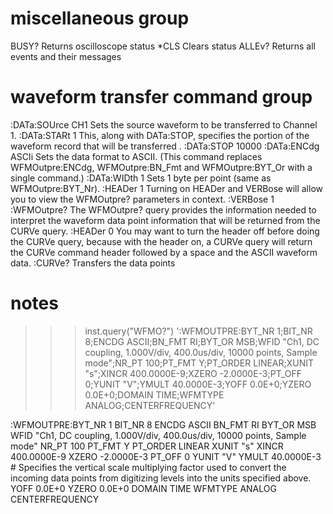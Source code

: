 miscellaneous group
===================
BUSY? Returns oscilloscope status
*CLS Clears status
ALLEv? Returns all events and their messages


waveform transfer command group
===============================
:DATa:SOUrce CH1 Sets the source waveform to be transferred to Channel 1.
:DATa:STARt 1 This, along with DATa:STOP, specifies the portion of the waveform record that will
be transferred .
:DATa:STOP 10000
:DATa:ENCdg ASCIi Sets the data format to ASCII. (This command replaces WFMOutpre:ENCdg,
WFMOutpre:BN_Fmt and WFMOutpre:BYT_Or with a single command.)
:DATa:WIDth 1 Sets 1 byte per point (same as WFMOutpre:BYT_Nr).
:HEADer 1 Turning on HEADer and VERBose will allow you to view the WFMOutpre?
parameters in context.
:VERBose 1
:WFMOutpre? The WFMOutpre? query provides the information needed to interpret the waveform
data point information that will be returned from the CURVe query.
:HEADer 0 You may want to turn the header off before doing the CURVe query, because with
the header on, a CURVe query will return the CURVe command header followed by
a space and the ASCII waveform data.
:CURVe? Transfers the data points



notes
=====
>>> inst.query("WFMO?")
':WFMOUTPRE:BYT_NR 1;BIT_NR 8;ENCDG ASCII;BN_FMT RI;BYT_OR MSB;WFID "Ch1, DC coupling, 1.000V/div, 400.0us/div, 10000 points, Sample mode";NR_PT 100;PT_FMT Y;PT_ORDER LINEAR;XUNIT "s";XINCR 400.0000E-9;XZERO -2.0000E-3;PT_OFF 0;YUNIT "V";YMULT 40.0000E-3;YOFF 0.0E+0;YZERO 0.0E+0;DOMAIN TIME;WFMTYPE ANALOG;CENTERFREQUENCY'

:WFMOUTPRE:BYT_NR 1
BIT_NR 8
ENCDG ASCII
BN_FMT RI
BYT_OR MSB
WFID "Ch1, DC coupling, 1.000V/div, 400.0us/div, 10000 points, Sample mode"
NR_PT 100
PT_FMT Y
PT_ORDER LINEAR
XUNIT "s"
XINCR 400.0000E-9
XZERO -2.0000E-3
PT_OFF 0
YUNIT "V"
YMULT 40.0000E-3	# Specifies the vertical scale multiplying factor used to convert the incoming
data points from digitizing levels into the units specified above.
YOFF 0.0E+0
YZERO 0.0E+0
DOMAIN TIME
WFMTYPE ANALOG
CENTERFREQUENCY